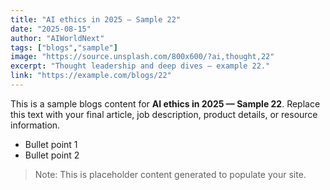 ```yaml
---
title: "AI ethics in 2025 — Sample 22"
date: "2025-08-15"
author: "AIWorldNext"
tags: ["blogs","sample"]
image: "https://source.unsplash.com/800x600/?ai,thought,22"
excerpt: "Thought leadership and deep dives — example 22."
link: "https://example.com/blogs/22"
---
```


This is a sample blogs content for **AI ethics in 2025 — Sample 22**. Replace this text with your final article, job description, product details, or resource information.

- Bullet point 1
- Bullet point 2

> Note: This is placeholder content generated to populate your site.
